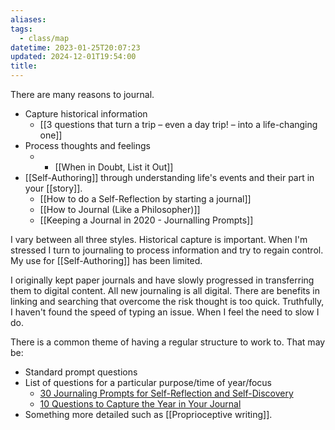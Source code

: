 ```yaml
---
aliases: 
tags:
  - class/map
datetime: 2023-01-25T20:07:23
updated: 2024-12-01T19:54:00
title:
---
```

There are many reasons to journal.

- Capture historical information
	- [[3 questions that turn a trip – even a day trip! – into a life-changing one]]
- Process thoughts and feelings
	- - [[When in Doubt, List it Out]]
- [[Self-Authoring]] through understanding life's events and their part in your [[story]].
	- [[How to do a Self-Reflection by starting a journal]]
	- [[How to Journal (Like a Philosopher)]]
	-  [[Keeping a Journal in 2020 - Journalling Prompts]]

I vary between all three styles. Historical capture is important. When I'm stressed I turn to journaling to process information and try to regain control. My use for [[Self-Authoring]] has been limited.

I originally kept paper journals and have slowly progressed in transferring them to digital content. All new journaling is all digital. There are benefits in linking and searching that overcome the risk thought is too quick. Truthfully, I haven't found the speed of typing an issue. When I feel the need to slow I do.

There is a common theme of having a regular structure to work to. That may be:
- Standard prompt questions
- List of questions for a particular purpose/time of year/focus
	- [30 Journaling Prompts for Self-Reflection and Self-Discovery](https://psychcentral.com/blog/30-journaling-prompts-for-self-reflection-and-self-discovery#1)
	- [10 Questions to Capture the Year in Your Journal](https://dayoneapp.com/blog/10-questions-to-capture-the-year-in-your-journal)
- Something more detailed such as [[Proprioceptive writing]].




